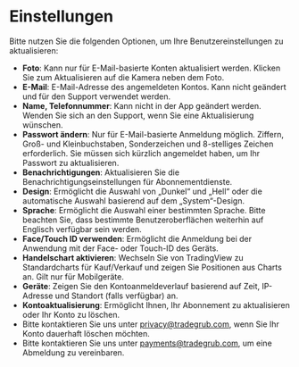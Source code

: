 # **Einstellungen**

Bitte nutzen Sie die folgenden Optionen, um Ihre Benutzereinstellungen zu aktualisieren:
- **Foto**: Kann nur für E-Mail-basierte Konten aktualisiert werden. Klicken Sie zum Aktualisieren auf die Kamera neben dem Foto.
- **E-Mail**: E-Mail-Adresse des angemeldeten Kontos. Kann nicht geändert und für den Support verwendet werden.
- **Name, Telefonnummer**: Kann nicht in der App geändert werden. Wenden Sie sich an den Support, wenn Sie eine Aktualisierung wünschen.
- **Passwort ändern**: Nur für E-Mail-basierte Anmeldung möglich. Ziffern, Groß- und Kleinbuchstaben, Sonderzeichen und 8-stelliges Zeichen erforderlich. Sie müssen sich kürzlich angemeldet haben, um Ihr Passwort zu aktualisieren.
- **Benachrichtigungen**: Aktualisieren Sie die Benachrichtigungseinstellungen für Abonnementdienste.
- **Design**: Ermöglicht die Auswahl von „Dunkel“ und „Hell“ oder die automatische Auswahl basierend auf dem „System“-Design.
- **Sprache**: Ermöglicht die Auswahl einer bestimmten Sprache. Bitte beachten Sie, dass bestimmte Benutzeroberflächen weiterhin auf Englisch verfügbar sein werden.
- **Face/Touch ID verwenden**: Ermöglicht die Anmeldung bei der Anwendung mit der Face- oder Touch-ID des Geräts.
- **Handelschart aktivieren**: Wechseln Sie von TradingView zu Standardcharts für Kauf/Verkauf und zeigen Sie Positionen aus Charts an. Gilt nur für Mobilgeräte.
- **Geräte**: Zeigen Sie den Kontoanmeldeverlauf basierend auf Zeit, IP-Adresse und Standort (falls verfügbar) an.
- **Kontoaktualisierung**: Ermöglicht Ihnen, Ihr Abonnement zu aktualisieren oder Ihr Konto zu löschen.
- Bitte kontaktieren Sie uns unter [privacy@tradegrub.com](mailto:privacy@tradegrub.com), wenn Sie Ihr Konto dauerhaft löschen möchten.
- Bitte kontaktieren Sie uns unter [payments@tradegrub.com](mailto:payments@tradegrub.com), um eine Abmeldung zu vereinbaren.
